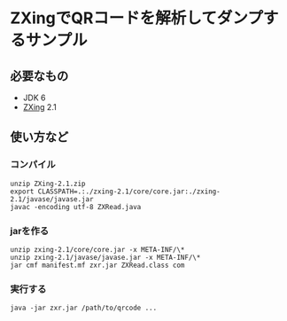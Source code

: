 ZXingでQRコードを解析してダンプするサンプル
===========================================

必要なもの
----------

* JDK 6
* [ZXing](http://code.google.com/p/zxing/) 2.1

使い方など
----------

### コンパイル

```
unzip ZXing-2.1.zip
export CLASSPATH=.:./zxing-2.1/core/core.jar:./zxing-2.1/javase/javase.jar
javac -encoding utf-8 ZXRead.java
```

### jarを作る

```
unzip zxing-2.1/core/core.jar -x META-INF/\*
unzip zxing-2.1/javase/javase.jar -x META-INF/\*
jar cmf manifest.mf zxr.jar ZXRead.class com
```

### 実行する
```
java -jar zxr.jar /path/to/qrcode ...
```
